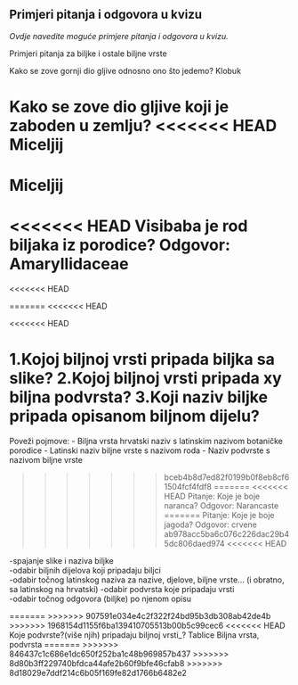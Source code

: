## Primjeri pitanja i odgovora u kvizu
_Ovdje navedite moguće primjere pitanja i odgovora u kvizu._  

Primjeri pitanja za biljke i ostale biljne vrste

Kako se zove gornji dio gljive odnosno ono što jedemo?
Klobuk

Kako se zove dio gljive koji je zaboden u zemlju?
<<<<<<< HEAD
Miceljij
=======
Miceljij
=======
<<<<<<< HEAD
Visibaba je rod biljaka iz porodice? Odgovor: Amaryllidaceae
=======
<<<<<<< HEAD

=======
<<<<<<< HEAD

<<<<<<< HEAD

1.Kojoj biljnoj vrsti pripada biljka sa slike?
2.Kojoj biljnoj vrsti pripada xy biljna podvrsta?
3.Koji naziv biljke pripada opisanom biljnom dijelu?
=======
Poveži pojmove:
    - Biljna vrsta hrvatski naziv s latinskim nazivom botaničke porodice
    - Latinski naziv biljne vrste s nazivom roda
    - Naziv podvrste s nazivom biljne vrste
>>>>>>> bceb4b8d7ed82f0199b0f8eb8cf61504fcf4fdf8
=======
<<<<<<< HEAD
Pitanje: Koje je boje naranca?
Odgovor: Narancaste
=======
Pitanje: Koje je boje jagoda?
Odgovor: crvene
>>>>>>> ab978acc5ba6c076c226dac29b45dc806daed974
<<<<<<< HEAD

<p>
-spajanje slike i naziva biljke </br>
-odabir biljnih dijelova koji pripadaju biljci</br>
-odabir točnog latinskog naziva za nazive, djelove, biljne vrste... (i obratno, sa latinskog na hrvatski)
-odabir podvrsta koje pripadaju vrsti</br>
-odabir točnog odgovora (biljke) po njenom opisu</br>
</p>
=======
>>>>>>> 907591e034e4c2f322f24bd95b3db308ab42de4b
>>>>>>> 1968154d1155f6ba139410705513b00b5c99cec6
<<<<<<< HEAD
Koje podvrste?(više njih) pripadaju biljnoj vrsti_? Tablice Biljna vrsta, podvrsta
=======
>>>>>>> 846437c1c686e1dc650f252ba1c48b969857b437
>>>>>>> 8d80b3ff229740bfdca44afe2b60f9bfe46cfab8
>>>>>>> 8d18029e7ddf214c6b05f169fe82d1766b6482e2
